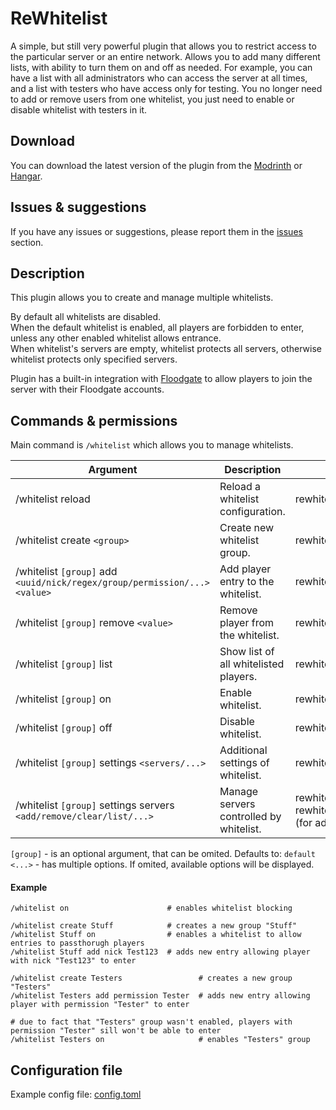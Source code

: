 # ReWhitelist
A simple, but still very powerful plugin that allows you to restrict access to the particular server or an entire network. Allows you to add many different lists, with ability to turn them on and off as needed. 
For example, you can have a list with all administrators who can access the server at all times, and a list with testers who have access only for testing. 
You no longer need to add or remove users from one whitelist, you just need to enable or disable whitelist with testers in it.

## Download
You can download the latest version of the plugin from the [Modrinth](https://modrinth.com/plugin/rewhitelist) or [Hangar](https://hangar.papermc.io/ReModded/ReWhitelist).

## Issues & suggestions
If you have any issues or suggestions, please report them in the [issues](https://github.com/ReModded/ReWhitelist/issues) section.

## Description
This plugin allows you to create and manage multiple whitelists.

By default all whitelists are disabled.<br>
When the default whitelist is enabled, all players are forbidden to enter, unless any other enabled whitelist allows entrance.<br>
When whitelist's servers are empty, whitelist protects all servers, otherwise whitelist protects only specified servers.<br>

Plugin has a built-in integration with [Floodgate](https://github.com/GeyserMC/Floodgate) to allow players to join the server with their Floodgate accounts.

## Commands & permissions
Main command is `/whitelist` which allows you to manage whitelists.

| Argument                                                                    | Description                             | Permission                                                                                                                    |
|-----------------------------------------------------------------------------|-----------------------------------------|-------------------------------------------------------------------------------------------------------------------------------|
| /whitelist reload                                                           | Reload a whitelist configuration.       | rewhitelist.command.whitelist.reload                                                                                          |
| /whitelist create `<group>`                                                 | Create new whitelist group.             | rewhitelist.command.whitelist.create                                                                                          |
| /whitelist `[group]` add `<uuid/nick/regex/group/permission/...>` `<value>` | Add player entry to the whitelist.      | rewhitelist.command.whitelist.add                                                                                             |
| /whitelist `[group]` remove `<value>`                                       | Remove player from the whitelist.       | rewhitelist.command.whitelist.remove                                                                                          |
| /whitelist `[group]` list                                                   | Show list of all whitelisted players.   | rewhitelist.command.whitelist.list                                                                                            |
| /whitelist `[group]` on                                                     | Enable whitelist.                       | rewhitelist.command.whitelist.on                                                                                              |
| /whitelist `[group]` off                                                    | Disable whitelist.                      | rewhitelist.command.whitelist.off                                                                                             |
| /whitelist `[group]` settings `<servers/...>`                               | Additional settings of whitelist.       | rewhitelist.command.whitelist.settings                                                                                        |
| /whitelist `[group]` settings servers `<add/remove/clear/list/...>`         | Manage servers controlled by whitelist. | rewhitelist.command.whitelist.settings.servers<br/>rewhitelist.command.whitelist.settings.servers.edit (for add/remove/clear) |

`[group]` - is an optional argument, that can be omited. Defaults to: `default`<br>
`<...>` - has multiple options. If omited, available options will be displayed.

#### Example
```
/whitelist on                      # enables whitelist blocking

/whitelist create Stuff            # creates a new group "Stuff"
/whitelist Stuff on                # enables a whitelist to allow entries to passthorugh players
/whitelist Stuff add nick Test123  # adds new entry allowing player with nick "Test123" to enter

/whitelist create Testers                 # creates a new group "Testers"
/whitelist Testers add permission Tester  # adds new entry allowing player with permission "Tester" to enter

# due to fact that "Testers" group wasn't enabled, players with permission "Tester" sill won't be able to enter
/whitelist Testers on                     # enables "Testers" group
```

## Configuration file
Example config file:
[config.toml](/src/main/resources/config.toml)
